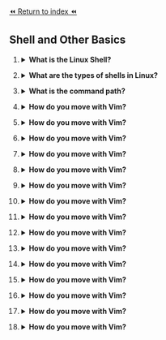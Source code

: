 [⏪ Return to index ⏪](./README.md)

## Shell and Other Basics

1. <details>
    <Summary><strong>What is the Linux Shell?</strong></Summary>

    ###
    - The Linux shell is a command-line interface or terminal used to interact directly with the operating system. 
    - The shell helps facilitate system commands and acts as an intermediary interface between the user and the system’s kernel.
</details>

2. <details>
    <Summary><strong>What are the types of shells in Linux?</strong></Summary>

    ###
    - Bourne Shell (sh)
    - C Shell (csh)
    - Bourne-Again Shell (bash).
</details>

3. <details>
    <Summary><strong>What is the command path?</strong></Summary>

    ###
    - The PATH is an environment variable in Linux that contains a list of directories.
    - Each directory in this list is separated by a colon (:).
    - Without a proper PATH, you'd need to type the full path to executables every time you want to run a command (e.g., /usr/bin/ls instead of just ls).
</details>

4. <details>
    <Summary><strong>How do you move with Vim?</strong></Summary>

    ###
    - `h`: left
</details>

5. <details>
    <Summary><strong>How do you move with Vim?</strong></Summary>

    ###
    - `h`: left
</details>

6. <details>
    <Summary><strong>How do you move with Vim?</strong></Summary>

    ###
    - `h`: left
</details>

7. <details>
    <Summary><strong>How do you move with Vim?</strong></Summary>

    ###
    - `h`: left
</details>

8. <details>
    <Summary><strong>How do you move with Vim?</strong></Summary>

    ###
    - `h`: left
</details>

9. <details>
    <Summary><strong>How do you move with Vim?</strong></Summary>

    ###
    - `h`: left
</details>

10. <details>
    <Summary><strong>How do you move with Vim?</strong></Summary>

    ###
    - `h`: left
</details>

11. <details>
    <Summary><strong>How do you move with Vim?</strong></Summary>

    ###
    - `h`: left
</details>

12. <details>
    <Summary><strong>How do you move with Vim?</strong></Summary>

    ###
    - `h`: left
</details>

13. <details>
    <Summary><strong>How do you move with Vim?</strong></Summary>

    ###
    - `h`: left
</details>

14. <details>
    <Summary><strong>How do you move with Vim?</strong></Summary>

    ###
    - `h`: left
</details>

15. <details>
    <Summary><strong>How do you move with Vim?</strong></Summary>

    ###
    - `h`: left
</details>

16. <details>
    <Summary><strong>How do you move with Vim?</strong></Summary>

    ###
    - `h`: left
</details>

17. <details>
    <Summary><strong>How do you move with Vim?</strong></Summary>

    ###
    - `h`: left
</details>

18. <details>
    <Summary><strong>How do you move with Vim?</strong></Summary>

    ###
    - `h`: left
</details>
